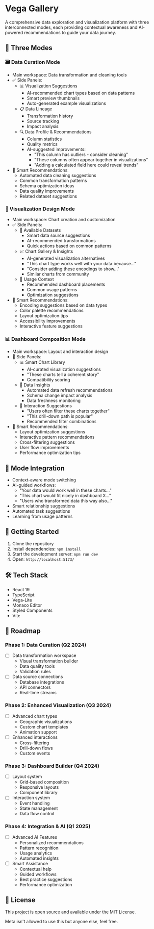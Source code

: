 # Vega Gallery

A comprehensive data exploration and visualization platform with three interconnected modes, each providing contextual awareness and AI-powered recommendations to guide your data journey.

## 🔄 Three Modes

### 🗃️ Data Curation Mode
- Main workspace: Data transformation and cleaning tools
- ✅ Side Panels:
  - 📊 Visualization Suggestions
    - AI-recommended chart types based on data patterns
    - Smart preview thumbnails
    - Auto-generated example visualizations
  - 📋 Data Lineage
    - Transformation history
    - Source tracking
    - Impact analysis
  - 🔍 Data Profile & Recommendations
    - Column statistics
    - Quality metrics
    - AI-suggested improvements:
      - "This column has outliers - consider cleaning"
      - "These columns often appear together in visualizations"
      - "Adding a calculated field here could reveal trends"
- 🤖 Smart Recommendations:
  - Automated data cleaning suggestions
  - Common transformation patterns
  - Schema optimization ideas
  - Data quality improvements
  - Related dataset suggestions

### 🎨 Visualization Design Mode
- Main workspace: Chart creation and customization
- ✅ Side Panels:
  - 📁 Available Datasets
    - Smart data source suggestions
    - AI-recommended transformations
    - Quick actions based on common patterns
  - 📈 Chart Gallery & Insights
    - AI-generated visualization alternatives
    - "This chart type works well with your data because..."
    - "Consider adding these encodings to show..."
    - Similar charts from community
  - 📱 Usage Context
    - Recommended dashboard placements
    - Common usage patterns
    - Optimization suggestions
- 🤖 Smart Recommendations:
  - Encoding suggestions based on data types
  - Color palette recommendations
  - Layout optimization tips
  - Accessibility improvements
  - Interactive feature suggestions

### 📊 Dashboard Composition Mode
- Main workspace: Layout and interaction design
- 🔄 Side Panels:
  - 📊 Smart Chart Library
    - AI-curated visualization suggestions
    - "These charts tell a coherent story"
    - Compatibility scoring
  - 🔄 Data Insights
    - Automated data refresh recommendations
    - Schema change impact analysis
    - Data freshness monitoring
  - 🎯 Interaction Suggestions
    - "Users often filter these charts together"
    - "This drill-down path is popular"
    - Recommended filter combinations
- 🤖 Smart Recommendations:
  - Layout optimization suggestions
  - Interactive pattern recommendations
  - Cross-filtering suggestions
  - User flow improvements
  - Performance optimization tips

## 🔄 Mode Integration
- Context-aware mode switching
- AI-guided workflows:
  - "Your data would work well in these charts..."
  - "This chart would fit nicely in dashboard X..."
  - "Users who transformed data this way also..."
- Smart relationship suggestions
- Automated task suggestions
- Learning from usage patterns

## 🚀 Getting Started

1. Clone the repository
2. Install dependencies: `npm install`
3. Start the development server: `npm run dev`
4. Open: `http://localhost:5173/`

## 🛠 Tech Stack
- React 19
- TypeScript
- Vega-Lite
- Monaco Editor
- Styled Components
- Vite

## 🎯 Roadmap

### Phase 1: Data Curation (Q2 2024)
- [ ] Data transformation workspace
  - Visual transformation builder
  - Data quality tools
  - Validation rules
- [ ] Data source connections
  - Database integrations
  - API connectors
  - Real-time streams

### Phase 2: Enhanced Visualization (Q3 2024)
- [ ] Advanced chart types
  - Geographic visualizations
  - Custom chart templates
  - Animation support
- [ ] Enhanced interactions
  - Cross-filtering
  - Drill-down flows
  - Custom events

### Phase 3: Dashboard Builder (Q4 2024)
- [ ] Layout system
  - Grid-based composition
  - Responsive layouts
  - Component library
- [ ] Interaction system
  - Event handling
  - State management
  - Data flow control

### Phase 4: Integration & AI (Q1 2025)
- [ ] Advanced AI Features
  - Personalized recommendations
  - Pattern recognition
  - Usage analytics
  - Automated insights
- [ ] Smart Assistance
  - Contextual help
  - Guided workflows
  - Best practice suggestions
  - Performance optimization

## 📄 License

This project is open source and available under the MIT License.

Meta isn't allowed to use this but anyone else, feel free. 
